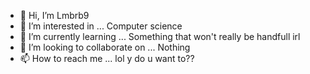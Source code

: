 - 👋 Hi, I’m Lmbrb9
- 👀 I’m interested in ... Computer science
- 🌱 I’m currently learning ... Something that won't really be handfull irl
- 💞️ I’m looking to collaborate on ... Nothing 
- 📫 How to reach me ... lol y do u want to??
<!---
Lmbrb9/Lmbrb9 is a ✨ special ✨ repository because its `README.md` (this file) appears on your GitHub profile.
You can click the Preview link to take a look at your changes.
--->
